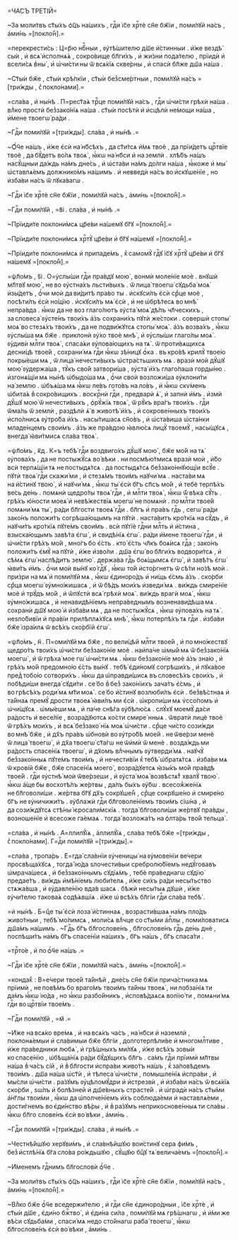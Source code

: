 =ЧА́СЪ ТРЕ́ТІЙ=

~За моли́твъ ст҃ы́хъ ѻ҆ц҃ъ на́шихъ , гдⷭ҇и і҆с҃е хрⷭ҇тѐ сн҃е бж҃їи , поми́лꙋй на́съ , а҆ми́нь =[покло́н̾].=

=перекрести́сь : Ц=р҃ю нбⷭ҇ныи , ᲂу҆тѣ́шителю д́ш҃е и҆́стинныи . и҆́же вездѣ̀ сы́и , и҆ всѧ̀ и҆сполнѧ́ѧ , сокро́вище бл҃ги́хъ , и҆ жи́зни пода́телю , прїидѝ и҆ всели́сѧ в̾ны̀ , и҆ ѡ҆чи́сти ны ѿ всѧ́кїѧ скве́рны , и҆ спасѝ бл҃же дш҃а на́ша .

~Ст҃ы́и бж҃е , ст҃ы́и крѣ́пкїи , ст҃ы́и без̾сме́ртныи , поми́лꙋй на́съ =[три́жды , с̾ покло́нами].=

=сла́ва , и҆ ны́нѣ . П=рест҃а́ѧ трⷪ҇це поми́лꙋй на́съ , гдⷭ҇и ѡ҆чи́сти грѣхѝ на́ша . влⷣко простѝ без̾зако́нїѧ на́ша . ст҃ы́и посѣтѝ и҆ и҆сцѣлѝ не́мощи на́ша , и҆́мене твоегѡ̀ ра́ди .

~Гдⷭ҇и поми́лꙋй =[три́жды]. сла́ва , и҆ ны́нѣ .=

~Ѻ҆́ч҃е на́шъ , и҆́же є҆сѝ на́ нб҃сѣхъ , да ст҃и́тсѧ и҆́мѧ твоѐ , да прїи́детъ црⷭ҇твїе твоѐ , да бꙋ́детъ во́лѧ твоѧ̀ , ꙗ҆́кѡ на́ нб҃си и҆ на землѝ . хлѣ́бъ на́шъ насꙋ́щныи да́ждь на́мъ дне́сь , и҆ ѡ҆ста́ви на́мъ до́лги на́ша , ꙗ҆́коже и҆ мы̀ ѡ҆ставлѧ́емъ должнико́мъ на́шимъ . и҆ невведѝ на́съ во и҆скꙋше́нїе , но и҆зба́ви на́съ ѿ лꙋка́вагѡ .

~Гдⷭ҇и і҆с҃е хрⷭ҇тѐ сн҃е бж҃їи , поми́лꙋй на́съ , а҆ми́нь =[покло́н̾].=

~Гдⷭ҇и поми́лꙋй , =в҃і . сла́ва , и҆ ны́нѣ .=

~Прїиди́те поклони́мсѧ цр҃е́ви на́шемꙋ бг҃ꙋ =[покло́н̾].=

~Прїиди́те поклони́мсѧ хрⷭ҇тꙋ̀ цр҃е́ви и҆ бг҃ꙋ на́шемꙋ =[покло́н̾].=

~Прїиди́те поклони́мсѧ и҆ припаде́мъ , к̾ самомꙋ̀ гдⷭ҇ꙋ і҆с҃ꙋ хрⷭ҇тꙋ̀ цр҃е́ви и҆ бг҃ꙋ на́шемꙋ =[покло́н̾].=

=ѱл҃о́мъ , ѕ҃і . О=у҆слы́ши гдⷭ҇и пра́вдꙋ мою̀ , вонмѝ моле́нїе моѐ . внꙋшѝ мл҃твꙋ мою̀ , не во ᲂу҆стна́хъ льсти́выхъ . ѿ лица̀ твоегѡ̀ сꙋдьба̀ моѧ̀ и҆зы́детъ , ѻ҆́чи моѝ да ви́дитѣ пра́во ты . и҆скꙋси́лъ є҆сѝ срⷣце моѐ , посѣти́лъ є҆сѝ но́щїю . и҆скꙋси́лъ мѧ̀ є҆сѝ , и҆ не ѡ҆брѣ́тесѧ во мнѣ̀ непра́вда . ꙗ҆́кѡ да не воз глаго́лютъ ᲂу҆ста̀ моѧ̀ дѣ́лъ чл҃ческихъ , за словеса̀ ᲂу҆сте́нъ твои́хъ а҆́зъ сохрани́хъ пꙋтѝ же́стоки . совершѝ стопы̀ моѧ̀ во стезѧ́хъ твои́хъ , да не подви́жꙋтсѧ стопы̀ моѧ̀ . а҆́зъ возва́хъ , ꙗ҆́кѡ ᲂу҆слы́ша мѧ бж҃е . приклонѝ ᲂу҆́хо твоѐ мнѣ̀ , и҆ ᲂу҆слы́ши глаго́лы моѧ̀ . ᲂу҆дивѝ млⷭ҇ти твоѧ̀ , спаса́ѧи ᲂу҆пова́ющихъ на тѧ̀ . ѿ проти́вѧщихсѧ десни́цѣ твое́й , сохрани́ мѧ гдⷭ҇и ꙗ҆́кѡ зѣ́ницꙋ ѻ҆́ка . въ кро́вѣ крилꙋ̀ твое́ю покры́еши мѧ , ѿ лица̀ нечести́выхъ ѡ҆стра́стьшихъ мѧ . вразѝ моѝ дꙋ́шꙋ мою̀ ᲂу҆держа́ша , тꙋ́къ сво́й затвори́ша , ᲂу҆ста̀ и҆́хъ глаго́лаша горды́ню . и҆згонѧ́щїи мѧ ны́нѣ ѡ҆быдо́ша мѧ , ѻ҆́чи своѝ возложи́ша ᲂу҆клони́ти на́ землю . ѡ҆бъѧ́ша мѧ ꙗ҆́кѡ ле́въ гото́въ на ло́въ , и҆ ꙗ҆́кѡ скѵ́менъ ѡ҆бита́ѧ в̾ сокро́вищихъ . воскрⷭ҇нѝ гдⷭ҇и , предварѝ ѧ҆̀ , и҆ запнѝ и҆́мъ . и҆змѝ дꙋ́шꙋ мою̀ ѿ нечести́выхъ , ѻ҆рꙋ́жїѧ твоѧ̀ , ѿ рꙋ́къ вра́гъ твои́хъ . гдⷭ҇и ѿма́ль ѿ землѝ , раздѣлѝ ѧ҆̀ в животѣ̀ и҆́хъ , и҆ сокрове́нныхъ твои́хъ и҆спо́лнисѧ ᲂу҆тро́ба и҆́хъ . насы́тишасѧ сн҃о́въ , и҆ ѡ҆ста́виша ѡ҆ста́нки младе́нцемъ свои́мъ . а҆́зъ же пра́вдою ꙗ҆влю́сѧ лицꙋ̀ твоемꙋ̀ , насы́щꙋсѧ , внегда̀ ꙗ҆ви́тмисѧ сла́ва твоѧ̀ .

=ѱл҃о́мъ , к҃д . К=ъ тебѣ̀ гдⷭ҇и воздвиго́хъ дꙋ́шꙋ мою̀ , бж҃е мо́й на тѧ̀ ᲂу҆пова́хъ , да не постыжꙋ́сѧ во́ вѣки . ни посмѣю́тмисѧ вразѝ моѝ , и҆́бо всѝ терпѧ́щїи тѧ не постыдѧ́тсѧ . да постыдѧ́тсѧ без̾зако́ннꙋющїи всꙋ́е . пꙋтѝ твоѧ̀ гдⷭ҇и скажи́ ми , и҆ стезѧ́мъ твои́мъ наꙋчи́ мѧ . наста́ви мѧ на и҆́стинꙋ твою̀ , и҆ наꙋчи́ мѧ , ꙗ҆́кѡ ты̀ є҆сѝ бг҃ъ сп҃съ мо́й , и҆ тебѐ терпѣ́хъ ве́сь де́нь . помѧнѝ щедро́ты твоѧ̀ гдⷭ҇и , и҆ млⷭ҇ти твоѧ̀ , ꙗ҆́кѡ ѿ́ вѣка сꙋ́ть . грѣ́хъ ю҆́ности моеѧ̀ и҆ невѣ́жествїѧ моегѡ̀ не помѧнѝ . по млⷭ҇ти твое́й помѧни́ мѧ ты̀ , ра́ди бл҃гости твоеѧ̀ гдⷭ҇и . бл҃гъ и҆ пра́въ гдⷭ҇ь , сегѡ̀ ра́ди зако́нъ положи́тъ согрѣша́ющымъ на пꙋтѝ . наста́витъ кро́ткїѧ на сꙋ́дъ , и҆ наꙋчи́тъ кро́ткїѧ пꙋте́мъ свои́мъ . всѝ пꙋтїѐ гдⷭ҇ни млⷭ҇ть и҆ и҆́стина , взыска́ющымъ завѣ́та є҆гѡ̀ , и҆ свидѣ́нїѧ є҆гѡ̀ . ра́ди и҆́мене твоегѡ̀ гдⷭ҇и , и҆ ѡ҆чи́сти грѣ́хъ мо́й , мно́гъ бо є҆́сть . кто̀ є҆́сть чл҃къ боѧ́исѧ гдⷭ҇а ; зако́нъ положи́тъ є҆мꙋ̀ на пꙋтѝ , и҆́же и҆зво́ли . дш҃а є҆гѡ̀ во бл҃ги́хъ водвори́тсѧ , и҆ сѣ́мѧ є҆гѡ̀ наслѣ́дитъ землю̀ . держа́ва гдⷭ҇ь боѧ́щымсѧ є҆гѡ̀ , и҆ завѣ́тъ є҆гѡ̀ ꙗ҆ви́тъ и҆́мъ . ѻ҆́чи моѝ вы́нꙋ ко́ гдⷭ҇ꙋ , ꙗ҆́кѡ то́й и҆сто́ргнетъ ѿ сѣ́ти но́зѣ моѝ . при́зри на мѧ̀ и҆ поми́лꙋй мѧ , ꙗ҆́кѡ є҆диноро́дъ и҆ ни́щь є҆́смь а҆́зъ . ско́рби срⷣца моегѡ̀ ᲂу҆мно́жишасѧ , и҆ ѿ бѣ́дъ мои́хъ и҆зведи́ мѧ . ви́ждь смире́нїе моѐ и҆ трꙋ́дъ мо́й , и҆ ѿпꙋстѝ всѧ̀ грѣхѝ моѧ̀ . ви́ждь врагѝ моѧ̀ , ꙗ҆́кѡ ᲂу҆мно́жишасѧ , и҆ ненавидѣ́нїемъ непра́веднымъ возненави́дѣша мѧ . сохранѝ дш҃ꙋ мою̀ и҆ и҆зба́ви мѧ , да не постыжꙋ́сѧ , ꙗ҆́кѡ ᲂу҆пова́хъ на тѧ̀ . неѕло́бивїи и҆ пра́вїи прилѣплѧ́хꙋсѧ мнѣ̀ , ꙗ҆́кѡ потерпѣ́хъ тѧ гдⷭ҇и . и҆зба́ви бж҃е і҆зра́илѧ ѿ всѣ́хъ ско́рбїй є҆гѡ̀ .

=ѱл҃о́мъ , н҃ . П=оми́лꙋй мѧ бж҃е , по вели́цѣй млⷭ҇ти твое́й , и҆ по мно́жествꙋ щедро́тъ твои́хъ ѡ҆чи́сти без̾зако́нїе моѐ . наи҆па́че ѡ҆мы́й мѧ ѿ без̾зако́нїѧ моегѡ̀ , и҆ ѿ грѣха̀ мое гѡ̀ ѡ҆чи́сти мѧ . ꙗ҆́кѡ без̾зако́нїе моѐ а҆́зъ зна́ю , и҆ грѣ́хъ мо́й предомно́ю є҆́сть вы́нꙋ . тебѣ̀ є҆ди́номꙋ согрѣши́хъ , и҆ лꙋка́вое пред̾ тобо́ю сотвори́хъ . ꙗ҆́кѡ да ѡ҆правди́шисѧ въ словесѣ́хъ свои́хъ , и҆ побѣди́ши внегда̀ сꙋди́ти . се́ бо в̾ без̾ зако́нїихъ зача́тъ є҆́смь , и҆ во грѣсѣ́хъ роди́ мѧ мт҃и моѧ̀ . се́ бо и҆́стинꙋ возлюби́лъ є҆сѝ . без̾вѣ́стнаѧ и҆ та́йнаѧ премꙋ́ дрости твоеѧ̀ ꙗ҆ви́лъ ми є҆сѝ . ѡ҆кропи́ши мѧ ѵ҆ссо́помъ и҆ ѡ҆чи́щꙋсѧ . ѡ҆мы́еши мѧ , и҆ па́че снѣ́га ᲂу҆бѣлю́сѧ . слꙋ́хꙋ моемꙋ̀ да́си ра́дость и҆ весе́лїе , возра́дꙋютсѧ ко́сти смире́ нныѧ . ѿвратѝ лицѐ твоѐ ѿ грѣ́хъ мои́хъ , и҆ всѧ̀ без̾зако́ нїѧ моѧ̀ ѡ҆чи́сти . срⷣце чи́сто сози́жди во мнѣ̀ бж҃е , и҆ дх҃ъ пра́въ ѡ҆бновѝ во ᲂу҆тро́бѣ мое́й . не ѿве́рзи менѐ ѿ лица̀ твоегѡ̀ , и҆ дх҃а твоегѡ̀ ст҃а́гѡ не ѿи҆мѝ ѿ менѐ . возда́ждь ми ра́дость спасе́нїѧ твоегѡ̀ , и҆ дх҃омъ влⷣчнымъ ᲂу҆тверди́ мѧ . наꙋчꙋ̀ без̾зако́нныѧ пꙋте́мъ твои́мъ , и҆ нечести́вїи к̾ тебѣ̀ ѡ҆братѧ́тсѧ . и҆зба́ви мѧ ѿ крові́й бж҃е , бж҃е спасе́нїѧ моего̀ , возра́дꙋетсѧ ꙗ҆зы́къ мо́й пра́вдѣ твое́й . гдⷭ҇и ᲂу҆стнѣ̀ моѝ ѿве́рзеши , и҆ ᲂу҆ста̀ моѧ̀ возвѣстѧ́т̾ хвалꙋ̀ твою̀ . ꙗ҆́кѡ а҆́ще бы восхотѣ́лъ же́ртвы , да́лъ бы́хъ ᲂу҆́бѡ . всесож̾же́нїѧ не бл҃говоли́ши . же́ртва бг҃ꙋ дх҃ъ сокрꙋше́н̾ , срⷣце сокрꙋше́но и҆ смире́но бг҃ъ не ᲂу҆ничижи́тъ . ᲂу҆блажѝ гдⷭ҇и бл҃говоле́нїемъ твои́мъ сїѡ́на , и҆ да сози́ждꙋтсѧ стѣ́ны і҆єросали́мскїѧ . тогда̀ бл҃говоли́ши же́ртвꙋ пра́вды , возноше́нїе и҆ всесоже га́емаѧ . тогда̀ возложа́тъ на ѻ҆лта́рь тво́й тельца̀ .

=сла́ва , и҆ ны́нѣ . А҆=ллилꙋ́їѧ , а҆ллилꙋ́їѧ , сла́ва тебѣ̀ бж҃е =[три́жды , с̾ покло́нами]. Г=дⷭ҇и поми́лꙋй =[три́жды].=

=сла́ва , тропа́рь . Е҆=гда̀ сла́внїи ᲂу҆ченицы̀ на ᲂу҆мове́нїи ве́чери просвѣща́хꙋсѧ , тогда̀ і҆ю́да ѕлочести́выи сребролю́бїемъ недꙋ́говавъ ѡ҆мрача́шесѧ , и҆ без̾зако́ннымъ сꙋдїѧ́мъ , тебѐ пра́веднагѡ сꙋдїю̀ предае́тъ . ви́ждь и҆мѣ́нїемъ люби́телѧ , и҆́же си́хъ ра́ди несы́тьство стѧжа́вша , и҆ ᲂу҆давле́нїю вда́в шасѧ . бѣжѝ несы́тыѧ дꙋшѝ , и҆́же ᲂу҆чи́телю такова́ѧ содѣ́ѧвшїѧ . и҆́же ѡ҆ всѣ́хъ бл҃гі́и гдⷭ҇и сла́ва тебѣ̀ .

=и҆ ны́нѣ . Б=цⷣе ты̀ є҆сѝ лоза̀ и҆́стиннаѧ , возрасти́вшаѧ на́мъ пло́дъ живо́тныи , тебѣ̀ мо́лимсѧ , моли́сѧ влⷣчце со ст҃ы́ми а҆пⷭ҇лы , поми́ловатисѧ дш҃а́мъ на́шимъ . ~Гдⷭ҇ь бг҃ъ бл҃гослове́нъ , бл҃гослове́нъ гдⷭ҇ь де́нь днѐ , поспѣши́тъ на́мъ бг҃ъ спасе́нїи на́шихъ , бг҃ъ на́шъ , бг҃ъ спаса́ти .

=трⷭ҇то́е , и҆ по ѻ҆́ч҃е на́шъ .=

~Гдⷭ҇и і҆с҃е хрⷭ҇тѐ сн҃е бж҃їи , поми́лꙋй на́съ , а҆ми́нь =[покло́н̾].=

=конда́к̾ : В=е́чери твое́й та́йнѣй , дне́сь сн҃е бж҃їи прича́стника мѧ прїимѝ , не повѣ́мъ бо враго́мъ твои́мъ та́йны твоеѧ̀ , ни лобза́нїѧ ти да́мъ ꙗ҆́кѡ і҆ю́да , но ꙗ҆́кѡ разбо́йникъ , и҆сповѣ́даѧсѧ вопїю́ ти , помѧни́ мѧ гдⷭ҇и во црⷭ҇твїи твое́мъ .

~Гдⷭ҇и поми́лꙋй , =м҃ .=

~И҆́же на всѧ́ко вре́мѧ , и҆ на всѧ́къ ча́съ , на́ нб҃си и҆ наземлѝ , поклонѧ́емыи и҆ сла́вимыи бж҃е бл҃гі́и , долготерпѣли́ве и҆ многомлⷭ҇тиве , и҆́же пра́ведники любѧ̀ , и҆ грѣ́шныхъ ми́лꙋѧ , и҆́же всѣ́хъ зовы́и ко спасе́нїю , ѡ҆бѣща́нїѧ ра́ди бꙋ́дꙋщихъ бл҃гъ . са́мъ гдⷭ҇и прїимѝ мл҃твы на́ша в̾ ча́съ сі́й , и҆ в̾ бл҃гости и҆спра́ви живо́тъ на́шъ , к̾ за́повѣдемъ твои́мъ . дш҃а на́ша ѡ҆ст҃ѝ , и҆ тѣлеса̀ ѡ҆чи́сти , помышле́нїѧ и҆спра́ви , и҆ мы́сли ѡ҆чи́сти . ра́зꙋмъ ᲂу҆цѣломꙋ́дри и҆ и҆стрезвѝ , и҆ и҆зба́ви на́съ ѿ всѧ́кїѧ ско́рби , ѕѡ́лъ и҆ болѣ́зней и҆ дш҃е́вныхъ страсте́й . и҆ ѡ҆градѝ на́съ ст҃ы́ми а҆́нг҃лы твои́ми , ꙗ҆́кѡ да ѡ҆полче́нїемъ и҆́хъ соблюда́еми и҆ наставлѧ́еми , дости́гнемъ во є҆ди́нство вѣ́ры , и҆ в̾ ра́зꙋмъ неприкоснове́нныѧ ти сла́вы . ꙗ҆́кѡ бл҃го слове́нъ є҆сѝ во́ вѣки , а҆ми́нь .

~Гдⷭ҇и поми́лꙋй =[три́жды]. сла́ва , и҆ ны́нѣ .=

~Честнѣ́йшꙋю херꙋви́мъ , и҆ сла́внѣйшꙋю вои́стинꙋ сера фи́мъ , без̾ и҆стлѣ́нїѧ бг҃а сло́ва ро́ждьшꙋю , сꙋ́щꙋю бцⷣꙋ тѧ̀ велича́емъ =[покло́н̾].=

~И҆́менемъ гдⷭ҇нимъ бл҃гословѝ ѻ҆́ч҃е .

~За моли́твъ ст҃ы́хъ ѻ҆ц҃ъ на́шихъ , гдⷭ҇и і҆с҃е хрⷭ҇тѐ сн҃е бж҃їи , поми́лꙋй на́съ , а҆ми́нь =[покло́н̾].=

~Влⷣко бж҃е ѻ҆́ч҃е вседержи́телю , и҆ гдⷭ҇и сн҃е є҆диноро́дныи , і҆с҃е хрⷭ҇тѐ , и҆ ст҃ы́и д́ш҃е , є҆ди́но бжⷭ҇тво̀ , и҆ є҆ди́на си́ла , поми́лꙋй мѧ грѣ́шнагѡ , и҆ и҆́ми же вѣ́си сꙋдьба́ми , спаси́ мѧ недо сто́йнагѡ раба̀ твоегѡ̀ , ꙗ҆́кѡ бл҃гослове́нъ є҆сѝ во́ вѣки , а҆ми́нь .

